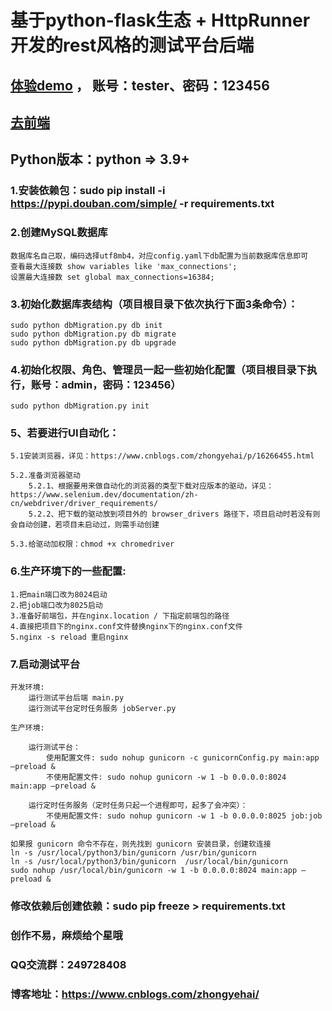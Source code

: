 # 基于python-flask生态 + HttpRunner 开发的rest风格的测试平台后端

## [体验demo](http://139.196.100.202/#/login) ，  账号：tester、密码：123456

## [去前端](https://github.com/zhongyehai/test-platform-front)

## Python版本：python => 3.9+

### 1.安装依赖包：sudo pip install -i https://pypi.douban.com/simple/ -r requirements.txt

### 2.创建MySQL数据库
    数据库名自己取，编码选择utf8mb4，对应config.yaml下db配置为当前数据库信息即可
    查看最大连接数 show variables like 'max_connections';
    设置最大连接数 set global max_connections=16384;

### 3.初始化数据库表结构（项目根目录下依次执行下面3条命令）：
    sudo python dbMigration.py db init
    sudo python dbMigration.py db migrate
    sudo python dbMigration.py db upgrade

### 4.初始化权限、角色、管理员一起一些初始化配置（项目根目录下执行，账号：admin，密码：123456）
    sudo python dbMigration.py init

### 5、若要进行UI自动化：

    5.1安装浏览器，详见：https://www.cnblogs.com/zhongyehai/p/16266455.html

    5.2.准备浏览器驱动
        5.2.1、根据要用来做自动化的浏览器的类型下载对应版本的驱动，详见：https://www.selenium.dev/documentation/zh-cn/webdriver/driver_requirements/
        5.2.2、把下载的驱动放到项目外的 browser_drivers 路径下，项目启动时若没有则会自动创建，若项目未启动过，则需手动创建

    5.3.给驱动加权限：chmod +x chromedriver


### 6.生产环境下的一些配置:
    1.把main端口改为8024启动
    2.把job端口改为8025启动
    3.准备好前端包，并在nginx.location / 下指定前端包的路径
    4.直接把项目下的nginx.conf文件替换nginx下的nginx.conf文件
    5.nginx -s reload 重启nginx

### 7.启动测试平台
    开发环境: 
        运行测试平台后端 main.py
        运行测试平台定时任务服务 jobServer.py
    
    生产环境:

        运行测试平台：
            使用配置文件: sudo nohup gunicorn -c gunicornConfig.py main:app –preload &
            不使用配置文件: sudo nohup gunicorn -w 1 -b 0.0.0.0:8024 main:app –preload &
        
        运行定时任务服务（定时任务只起一个进程即可，起多了会冲突）：
            不使用配置文件: sudo nohup gunicorn -w 1 -b 0.0.0.0:8025 job:job –preload &
    
    如果报 gunicorn 命令不存在，则先找到 gunicorn 安装目录，创建软连接
    ln -s /usr/local/python3/bin/gunicorn /usr/bin/gunicorn
    ln -s /usr/local/python3/bin/gunicorn  /usr/local/bin/gunicorn
    sudo nohup /usr/local/bin/gunicorn -w 1 -b 0.0.0.0:8024 main:app –preload &

### 修改依赖后创建依赖：sudo pip freeze > requirements.txt


### 创作不易，麻烦给个星哦

### QQ交流群：249728408
### 博客地址：https://www.cnblogs.com/zhongyehai/
